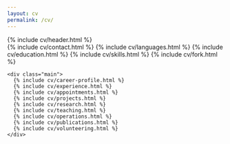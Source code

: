 ```yaml
---
layout: cv
permalink: /cv/
---
```

<div class="container">
  {% include cv/header.html %}
  <div class="container-block">
    <div class="sidebar">
      {% include cv/contact.html %}
      {% include cv/languages.html %}
      {% include cv/education.html %}
      {% include cv/skills.html %}
      {% include cv/fork.html %}
    </div>

    <div class="main">
      {% include cv/career-profile.html %}
      {% include cv/experience.html %}
      {% include cv/appointments.html %}
      {% include cv/projects.html %}
      {% include cv/research.html %}
      {% include cv/teaching.html %}
      {% include cv/operations.html %}
      {% include cv/publications.html %}
      {% include cv/volunteering.html %}
    </div>
  </div>
</div>
